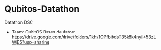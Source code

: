 # Qubitos-Datathon
Datathon DSC
- Team: QubitOS
Bases de datos: https://drive.google.com/drive/folders/1khv1OPfbibdsT35k8k4nyil453zLWjE5?usp=sharing

